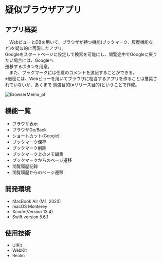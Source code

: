 # 疑似ブラウザアプリ

<h2>アプリ概要</h2>

　WebビューとDBを用いて、ブラウザが持つ機能(ブックマーク、履歴機能など)を疑似的に再現したアプリ。  
 Googleをスタートページに設定して検索を可能にし、閲覧途中でGoogleに戻りたい場合には、Googleへ  
 遷移するボタンを用意。  
 　また、ブックマークには任意のコメントを追記することができる。  
  ※厳密には、Webビューを用いてブラウザに相当するアプリを作ることは推奨されていないが、あくまで
  勉強目的(≠リリース目的)ということで作成。
 
 
 ![BrowserMemo_pf](https://user-images.githubusercontent.com/82436202/179435716-ba1f2a60-adf3-4af8-abb6-df0868650387.gif)


<h2>機能一覧</h2>

* ブラウザ表示
* ブラウザGo/Back
* ショートカット(Google)
* ブックマーク保存
* ブックマーク削除
* ブックマーク上のメモ編集
* ブックマークからのページ遷移
* 閲覧履歴記録
* 閲覧履歴からのページ遷移


<h2>開発環境</h2>

* MacBook Air (M1, 2020)
* macOS Monterey 
* Xcode(Version 13.4)
* Swift version 5.6.1

<h2>使用技術</h2>

* UIKit
* WebKit
* Realm



